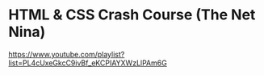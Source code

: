# HTML & CSS Crash Course (The Net Nina)

https://www.youtube.com/playlist?list=PL4cUxeGkcC9ivBf_eKCPIAYXWzLlPAm6G
